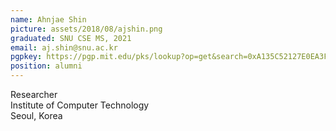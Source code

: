 ```yaml
---
name: Ahnjae Shin
picture: assets/2018/08/ajshin.png  
graduated: SNU CSE MS, 2021  
email: aj.shin@snu.ac.kr  
pgpkey: https://pgp.mit.edu/pks/lookup?op=get&search=0xA135C52127E0EA3F
position: alumni
---
```

Researcher  
Institute of Computer Technology  
Seoul, Korea  
